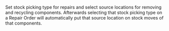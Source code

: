 Set stock picking type for repairs and select source locations for removing and recycling components.
Afterwards selecting that stock picking type on a Repair Order will automatically put that source location on stock moves of that components.
